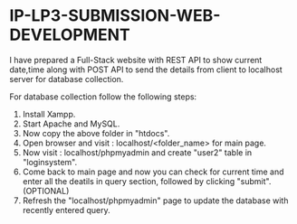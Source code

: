 # IP-LP3-SUBMISSION-WEB-DEVELOPMENT

I have prepared a Full-Stack website with REST API to show current date,time along with POST API to send the details from client to
localhost server for database collection.

For database collection follow the following steps:

1) Install Xampp.
2) Start Apache and MySQL.
3) Now copy the above folder in "htdocs".
4) Open browser and visit : localhost/<folder_name> for main page.
5) Now visit : localhost/phpmyadmin and create "user2" table in "loginsystem".
6) Come back to main page and now you can check for current time and enter all the deatils in query section, followed by clicking "submit".
   (OPTIONAL)
7) Refresh the "localhost/phpmyadmin" page to update the database with recently entered query.
